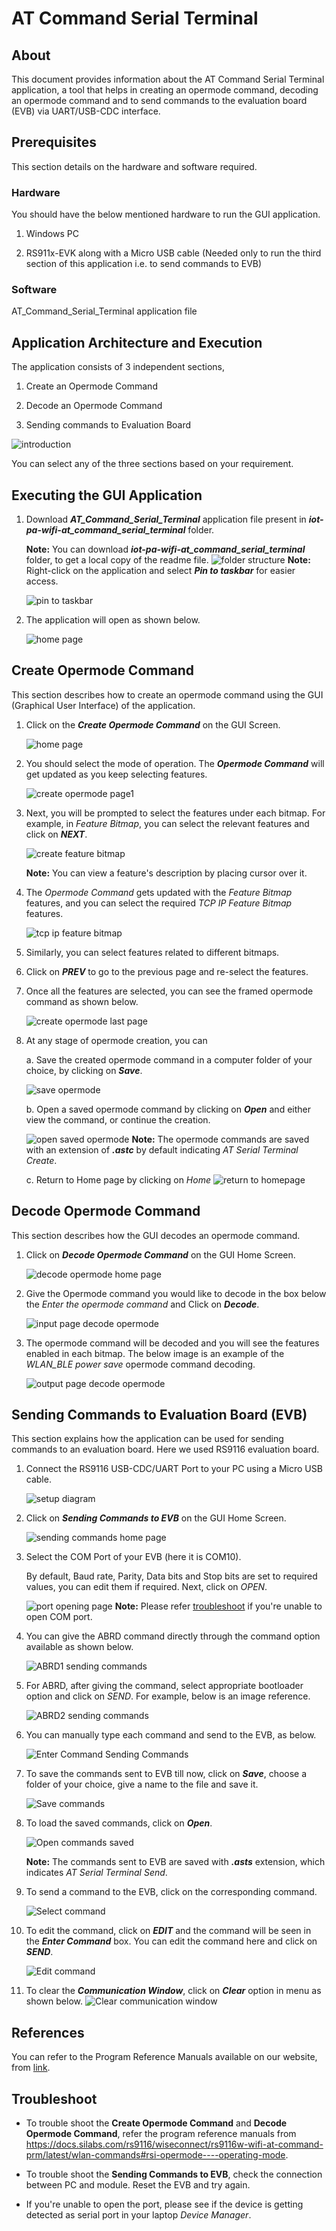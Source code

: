 # **AT Command Serial Terminal**


## About

This document provides information about the AT Command Serial Terminal application, a tool that helps in creating an opermode command, decoding an opermode command and to send commands to the evaluation board (EVB) via UART/USB-CDC interface.

## Prerequisites

This section details on the hardware and software required.

### Hardware

You should have the below mentioned hardware to run the GUI application.

1. Windows PC

2. RS911x-EVK along with a Micro USB cable (Needed only to run the third section of this application i.e. to send commands to EVB)

### Software

AT_Command_Serial_Terminal application file

## Application Architecture and Execution

The application consists of 3 independent sections,

1. Create an Opermode Command

2. Decode an Opermode Command

3. Sending commands to Evaluation Board


![introduction](resources/aintro.png)

You can select any of the three sections based on your requirement.

## Executing the GUI Application

1. Download ***AT_Command_Serial_Terminal*** application file present in ***iot-pa-wifi-at_command_serial_terminal*** folder.

   **Note:** You can download ***iot-pa-wifi-at_command_serial_terminal*** folder, to get a local copy of the readme file.
   ![folder structure](resources/bfolders.png)
**Note:** Right-click on the application and select ***Pin to taskbar*** for easier access.

   ![pin to taskbar](resources/bpin_bar.png)
   
3. The application will open as shown below.

   ![home page](resources/chome_page.png)

## Create Opermode Command

This section describes how to create an opermode command using the GUI (Graphical User Interface) of the application.

1. Click on the ***Create Opermode Command*** on the GUI Screen.

   ![home page](resources/dcreate_home.png)

2. You should select the mode of operation. The ***Opermode Command*** will get updated as you keep selecting features.

   ![create opermode page1](resources/dcreate_page2.png)

3. Next, you will be prompted to select the features under each bitmap. For example, in *Feature Bitmap*, you can select the relevant features and click on ***NEXT***.

   ![create feature bitmap](resources/dcreate_page3.png)

   **Note:** You can view a feature's description by placing cursor over it.

4. The *Opermode Command* gets updated with the *Feature Bitmap* features, and you can select the required *TCP IP Feature Bitmap* features.

   ![tcp ip feature bitmap](resources/dcreate_page4.png)

5. Similarly, you can select features related to different bitmaps.

6. Click on ***PREV*** to go to the previous page and re-select the features.

7. Once all the features are selected, you can see the framed opermode command as shown below.

   ![create opermode last page](resources/dcreate_page5.png)

8. At any stage of opermode creation, you can 
   
   a. Save the created opermode command in a computer folder of your choice, by clicking on ***Save***.

   ![save opermode](resources/ecreate_save.png)

   b.  Open a saved opermode command by clicking on ***Open*** and either view the command, or continue the creation.

   ![open saved opermode](resources/fcreate_open.png)
   **Note:** The opermode commands are saved with an extension of ***.astc*** by default indicating *AT Serial Terminal Create*.

   c. Return to Home page by clicking on *Home* 
   ![return to homepage](resources/fcreate_return.png)


## Decode Opermode Command

This section describes how the GUI decodes an opermode command.

1. Click on ***Decode Opermode Command*** on the GUI Home Screen.

   ![decode opermode home page](resources/gdecode_home.png)

2. Give the Opermode command you would like to decode in the box below the *Enter the opermode command* and Click on ***Decode***.

   ![input page decode opermode](resources/gdecode_input.png)

3. The opermode command will be decoded and you will see the features enabled in each bitmap. The below image is an example of the *WLAN_BLE power save* opermode command decoding.

   ![output page decode opermode](resources/gdecode_output.png)
## Sending Commands to Evaluation Board (EVB)

This section explains how the application can be used for sending commands to an evaluation board. Here we used RS9116 evaluation board.

1. Connect the RS9116 USB-CDC/UART Port to your PC using a Micro USB cable.

   ![setup diagram](resources/hsendcmd_setup.png)

2. Click on ***Sending Commands to EVB*** on the GUI Home Screen.

   ![sending commands home page](resources/isendcmd_home.png)

3. Select the COM Port of your EVB (here it is COM10).

   By default, Baud rate, Parity, Data bits and Stop bits are set to required values, you can edit them if required. Next, click on *OPEN*.

   ![port opening page](resources/isendcmd_openport.png)
**Note:** Please refer [troubleshoot](#troubleshoot) if you're unable to open COM port.

4. You can give the ABRD command directly through the command option available as shown below.

      ![ABRD1 sending commands](resources/isendcmd_page1.png)

5. For ABRD, after giving the command, select appropriate bootloader option and click on *SEND*. For example, below is an image reference.

      ![ABRD2 sending commands](resources/isendcmd_page2.png)


6. You can manually type each command and send to the EVB, as below.

      ![Enter Command Sending Commands](resources/isendcmd_page3.png)


7. To save the commands sent to EVB till now, click on ***Save***, choose a folder of your choice, give a name to the file and save it.

      ![Save commands](resources/isendcmd_save.png)


8. To load the saved commands, click on ***Open***.

      ![Open commands saved](resources/jsendcmd_open.png)

   **Note:** The commands sent to EVB are saved with ***.asts*** extension, which indicates *AT Serial Terminal Send*.

9. To send a command to the EVB, click on the corresponding command.

      ![Select command](resources/jsendcmd_select.png)

10. To edit the command, click on ***EDIT*** and the command will be seen in the ***Enter Command*** box. You can edit the command here and click on ***SEND***.

      ![Edit command](resources/ksendcmd_edit.png)

11. To clear the ***Communication Window***, click on ***Clear*** option in menu as shown below.
![Clear communication window](resources/lsendcmd_clear.png)

## <a id="references">References</a>

You can refer to the Program Reference Manuals available on our website, from [link](https://docs.silabs.com/rs9116-wiseconnect/latest/wifibt-wc-programming-reference-manuals/).

## <a id="troubleshoot">Troubleshoot</a>

- To trouble shoot the **Create Opermode Command** and **Decode Opermode Command**, refer the program reference manuals from https://docs.silabs.com/rs9116/wiseconnect/rs9116w-wifi-at-command-prm/latest/wlan-commands#rsi-opermode----operating-mode.

- To trouble shoot the **Sending Commands to EVB**, check the connection between PC and module. Reset the EVB and try again.
- If you're unable to open the  port, please see if the device is getting detected as serial port in your laptop *Device Manager*.
